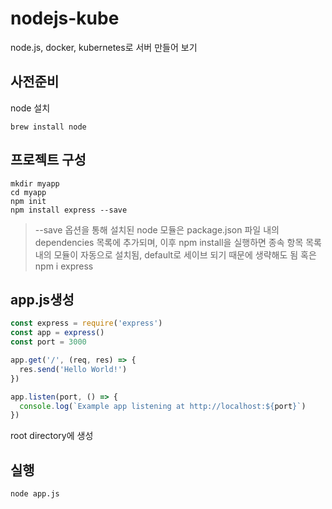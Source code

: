 # nodejs-kube
node.js, docker, kubernetes로 서버 만들어 보기

## 사전준비
node 설치
```
brew install node
```

## 프로젝트 구성
```shell
mkdir myapp
cd myapp
npm init
npm install express --save
```
> --save 옵션을 통해 설치된 node 모듈은 package.json 파일 내의 dependencies 목록에 추가되며, 이후 npm install을 실행하면 종속 항목 목록 내의 모듈이 자동으로 설치됨, default로 세이브 되기 때문에 생략해도 됨 혹은 npm i express

## app.js생성
```javascript
const express = require('express')
const app = express()
const port = 3000

app.get('/', (req, res) => {
  res.send('Hello World!')
})

app.listen(port, () => {
  console.log(`Example app listening at http://localhost:${port}`)
})
```
root directory에 생성

## 실행
```shell
node app.js
```

